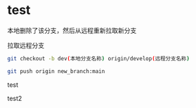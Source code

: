 # test

本地删除了该分支，然后从远程重新拉取新分支



拉取远程分支

```bash
git checkout -b dev(本地分支名称) origin/develop(远程分支名称)
```

```bash
git push origin new_branch:main
```

test

test2
